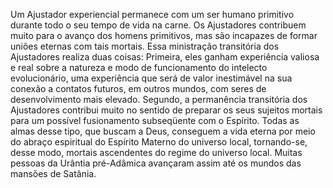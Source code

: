 ﻿Um Ajustador experiencial permanece com um ser humano primitivo durante todo o seu tempo de vida na carne. Os Ajustadores contribuem muito para o avanço dos homens primitivos, mas são incapazes de formar uniões eternas com tais mortais. Essa ministração transitória dos Ajustadores realiza duas coisas: Primeira, eles ganham experiência valiosa e real sobre a natureza e modo de funcionamento do intelecto evolucionário, uma experiência que será de valor inestimável na sua conexão a contatos futuros, em outros mundos, com seres de desenvolvimento mais elevado. Segundo, a permanência transitória dos Ajustadores contribui muito no sentido de preparar os seus sujeitos mortais para um possível fusionamento subseqüente com o Espírito. Todas as almas desse tipo, que buscam a Deus, conseguem a vida eterna por meio do abraço espiritual do Espírito Materno do universo local, tornando-se, desse modo, mortais ascendentes do regime do universo local. Muitas pessoas da Urântia pré-Adâmica avançaram assim até os mundos das mansões de Satânia.